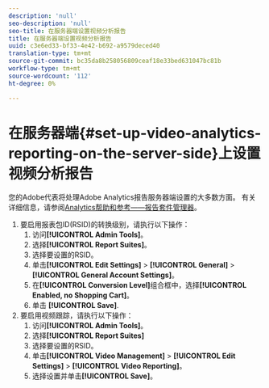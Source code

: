 ```yaml
---
description: 'null'
seo-description: 'null'
seo-title: 在服务器端设置视频分析报告
title: 在服务器端设置视频分析报告
uuid: c3e6ed33-bf33-4e42-b692-a9579deced40
translation-type: tm+mt
source-git-commit: bc35da8b258056809ceaf18e33bed631047bc81b
workflow-type: tm+mt
source-wordcount: '112'
ht-degree: 0%

---
```



# 在服务器端{#set-up-video-analytics-reporting-on-the-server-side}上设置视频分析报告

您的Adobe代表将处理Adobe Analytics报告服务器端设置的大多数方面。 有关详细信息，请参阅[Analytics帮助和参考——报告套件管理器](https://microsite.omniture.com/t2/help/en_US/reference/#Report_Suite_Manager)。
1. 要启用报表包ID(RSID)的转换级别，请执行以下操作：
   1. 访问&#x200B;**[!UICONTROL Admin Tools]**。
   1. 选择&#x200B;**[!UICONTROL Report Suites]**。
   1. 选择要设置的RSID。
   1. 单击&#x200B;**[!UICONTROL Edit Settings]** > **[!UICONTROL General]** > **[!UICONTROL General Account Settings]**。
   1. 在&#x200B;**[!UICONTROL Conversion Level]**&#x200B;组合框中，选择&#x200B;**[!UICONTROL Enabled, no Shopping Cart]**。
   1. 单击 **[!UICONTROL Save]**.
1. 要启用视频跟踪，请执行以下操作：
   1. 访问&#x200B;**[!UICONTROL Admin Tools]**。
   1. 选择&#x200B;**[!UICONTROL Report Suites]**
   1. 选择要设置的RSID。
   1. 单击&#x200B;**[!UICONTROL Video Management]** > **[!UICONTROL Edit Settings]** > **[!UICONTROL Video Reporting]**。
   1. 选择设置并单击&#x200B;**[!UICONTROL Save]**。